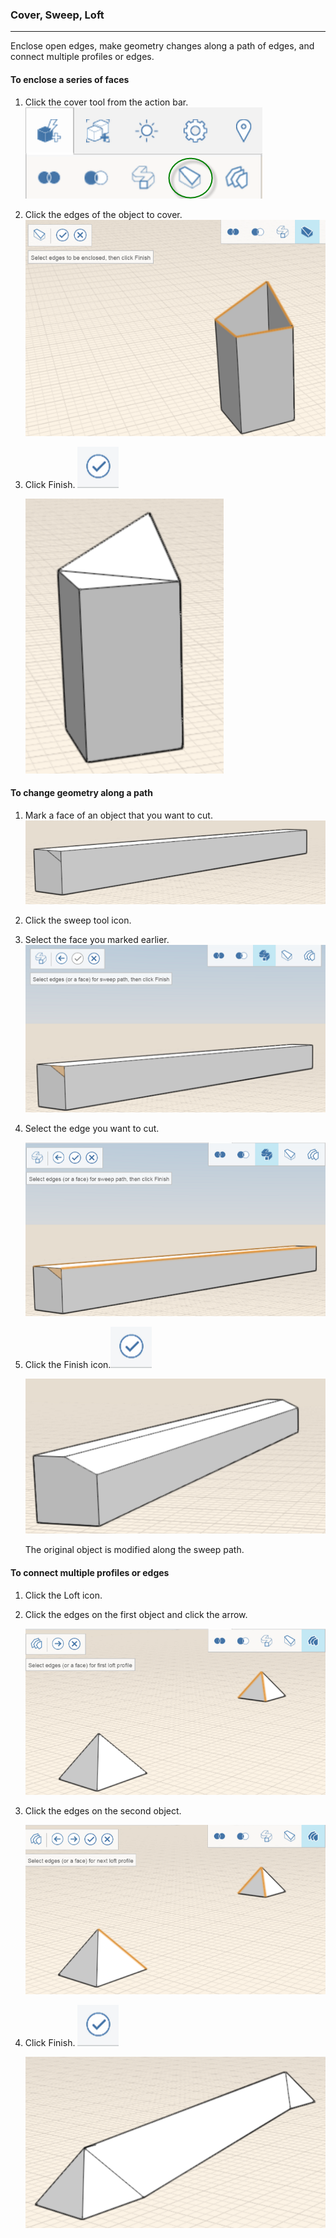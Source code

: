 ### Cover, Sweep, Loft

----

Enclose open edges, make geometry changes along a path of edges, and connect multiple profiles or edges.
 

#### To enclose a series of faces

1. Click the cover tool from the action bar. ![](images/GUID-7E4A9FE6-19C9-49CF-B080-71B7714F0DE0-low.png)
2. Click the edges of the object to cover. 
    ![](Images/GUID-1624FD66-39BB-4976-8494-3048E4A4362A-low.png)

3. Click Finish. ![](images/GUID-E23D787E-5F90-4DE1-B690-03306F0CB4B2-low.png) 
    
    ![](Images/GUID-45F52251-A394-4432-8E5C-6D8210D89256-low.png)

#### To change geometry along a path

1. Mark a face of an object that you want to cut. 
    ![](images/GUID-0FAC23CA-8CD7-4EA5-8397-AB4BDB8F9EAA-low.png)

2. Click the sweep tool icon.
3. Select the face you marked earlier. 
    ![](images/GUID-DEBDC0B9-9705-4688-8A70-F9F8ED09B12E-low.png)

4. Select the edge you want to cut. 
    
    ![](images/GUID-28A787C9-58C3-400B-9A3E-A520B88AA2F6-low.png)
5. Click the Finish icon.![](images/GUID-E23D787E-5F90-4DE1-B690-03306F0CB4B2-low.png) 
    
    ![](images/GUID-C8E25588-3F09-4938-8F23-8D32C03538BC-low.png)
    
    The original object is modified along the sweep path.

#### To connect multiple profiles or edges

1. Click the Loft icon.
2. Click the edges on the first object and click the arrow. 
    
    ![](images/GUID-7FC8B7C7-BBDE-4E34-9CCE-CE0E682CC519-low.png)
3. Click the edges on the second object. 
    
    ![](images/GUID-1429E123-6ED9-4697-8512-24C4AD2E96D1-low.png)
4. Click Finish. ![](images/GUID-E23D787E-5F90-4DE1-B690-03306F0CB4B2-low.png) 
    
    ![](images/GUID-38FF4DEE-D5A4-486B-8859-58087740A342-low.png)